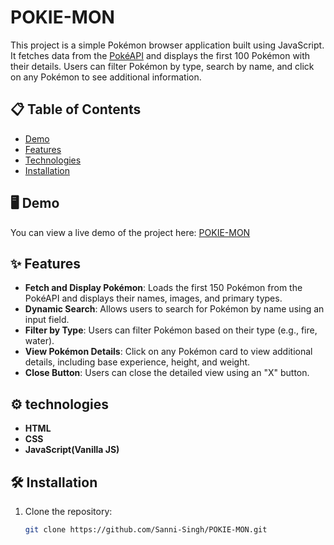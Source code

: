 # POKIE-MON

This project is a simple Pokémon browser application built using JavaScript. It fetches data from the [PokéAPI](https://pokeapi.co/) and displays the first 100 Pokémon with their details. Users can filter Pokémon by type, search by name, and click on any Pokémon to see additional information.

## 📋 Table of Contents
- [Demo](#demo)
- [Features](#features)
- [Technologies](#technologies)
- [Installation](#installation)

## 🖥️ Demo

You can view a live demo of the project here: [POKIE-MON](https://sanni-singh.github.io/POKIE-MON/)

## ✨ Features

- **Fetch and Display Pokémon**: Loads the first 150 Pokémon from the PokéAPI and displays their names, images, and primary types.
- **Dynamic Search**: Allows users to search for Pokémon by name using an input field.
- **Filter by Type**: Users can filter Pokémon based on their type (e.g., fire, water).
- **View Pokémon Details**: Click on any Pokémon card to view additional details, including base experience, height, and weight.
- **Close Button**: Users can close the detailed view using an "X" button.

## ⚙️ technologies

- **HTML**
- **CSS**
- **JavaScript(Vanilla JS)**

## 🛠️ Installation

1. Clone the repository:
   ```bash
   git clone https://github.com/Sanni-Singh/POKIE-MON.git